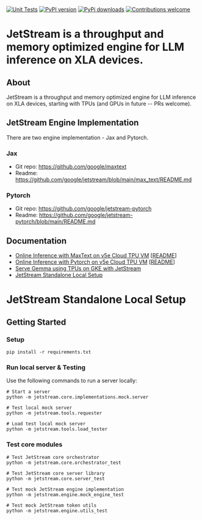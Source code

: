 [![Unit Tests](https://github.com/google/JetStream/actions/workflows/unit_tests.yaml/badge.svg)](https://github.com/google/JetStream/actions/workflows/unit_tests.yaml)
[![PyPI version](https://badge.fury.io/py/google-jetstream.svg)](https://badge.fury.io/py/google-jetstream)
[![PyPi downloads](https://img.shields.io/pypi/dm/google-jetstream?style=flat-square&logo=pypi&logoColor=white)](https://pypi.org/project/google-jetstream/)
[![Contributions welcome](https://img.shields.io/badge/contributions-welcome-brightgreen.svg)](CONTRIBUTING.md)

# JetStream is a throughput and memory optimized engine for LLM inference on XLA devices.

## About

JetStream is a throughput and memory optimized engine for LLM inference on XLA devices, starting with TPUs (and GPUs in future -- PRs welcome).

## JetStream Engine Implementation 

There are two engine implementation - Jax and Pytorch.

### Jax

- Git repo: https://github.com/google/maxtext
- Readme: https://github.com/google/jetstream/blob/main/max_text/README.md

### Pytorch

- Git repo: https://github.com/google/jetstream-pytorch 
- Readme: https://github.com/google/jetstream-pytorch/blob/main/README.md 

## Documentation

- [Online Inference with MaxText on v5e Cloud TPU VM](https://cloud.google.com/tpu/docs/tutorials/LLM/jetstream) [[README](#jetstream-maxtext-inference-on-v5e-cloud-tpu-vm-user-guide)]
- [Online Inference with Pytorch on v5e Cloud TPU VM](https://cloud.google.com/tpu/docs/tutorials/LLM/jetstream-pytorch) [[README](https://github.com/google/jetstream-pytorch/tree/main?tab=readme-ov-file#jetstream-pytorch)]
- [Serve Gemma using TPUs on GKE with JetStream](https://cloud.google.com/kubernetes-engine/docs/tutorials/serve-gemma-tpu-jetstream)
- [JetStream Standalone Local Setup](#jetstream-standalone-local-setup)


# JetStream Standalone Local Setup

## Getting Started

### Setup
```
pip install -r requirements.txt
```

### Run local server & Testing

Use the following commands to run a server locally:
```
# Start a server
python -m jetstream.core.implementations.mock.server

# Test local mock server
python -m jetstream.tools.requester

# Load test local mock server
python -m jetstream.tools.load_tester

```

### Test core modules
```
# Test JetStream core orchestrator
python -m jetstream.core.orchestrator_test

# Test JetStream core server library
python -m jetstream.core.server_test

# Test mock JetStream engine implementation
python -m jetstream.engine.mock_engine_test

# Test mock JetStream token utils
python -m jetstream.engine.utils_test

```
